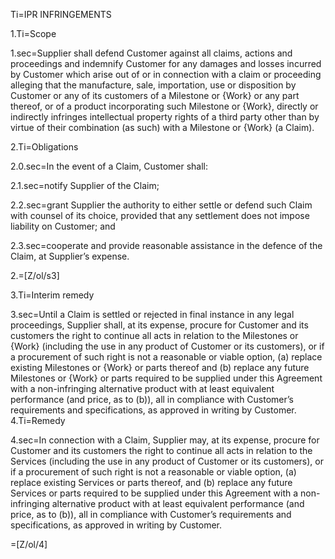 Ti=IPR INFRINGEMENTS

1.Ti=Scope

1.sec=Supplier shall defend Customer against all claims, actions and proceedings and indemnify Customer for any damages and losses incurred by Customer which arise out of or in connection with a claim or proceeding alleging that the manufacture, sale, importation, use or disposition by Customer or any of its customers of a Milestone or {Work} or any part thereof, or of a product incorporating such Milestone or {Work}, directly or indirectly infringes intellectual property rights of a third party other than by virtue of their combination (as such) with a Milestone or {Work} (a Claim).

2.Ti=Obligations

2.0.sec=In the event of a Claim, Customer shall:

2.1.sec=notify Supplier of the Claim;

2.2.sec=grant Supplier the authority to either settle or defend such Claim with counsel of its choice, provided that any settlement does not impose liability on Customer; and

2.3.sec=cooperate and provide reasonable assistance in the defence of the Claim, at Supplier’s expense.

2.=[Z/ol/s3]

3.Ti=Interim remedy

3.sec=Until a Claim is settled or rejected in final instance in any legal proceedings, Supplier shall, at its expense, procure for Customer and its customers the right to continue all acts in relation to the Milestones or {Work} (including the use in any product of Customer or its customers), or if a procurement of such right is not a reasonable or viable option, (a) replace existing Milestones or {Work} or parts thereof and (b) replace any future Milestones or {Work} or parts required to be supplied under this Agreement with a non-infringing alternative product with at least equivalent performance (and price, as to (b)), all in compliance with Customer’s requirements and specifications, as approved in writing by Customer.
4.Ti=Remedy

4.sec=In connection with a Claim, Supplier may, at its expense, procure for Customer and its customers the right to continue all acts in relation to the Services (including the use in any product of Customer or its customers), or if a procurement of such right is not a reasonable or viable option, (a) replace existing Services or parts thereof, and (b) replace any future Services or parts required to be supplied under this Agreement with a non-infringing alternative product with at least equivalent performance (and price, as to (b)), all in compliance with Customer’s requirements and specifications, as approved in writing by Customer.

=[Z/ol/4]

